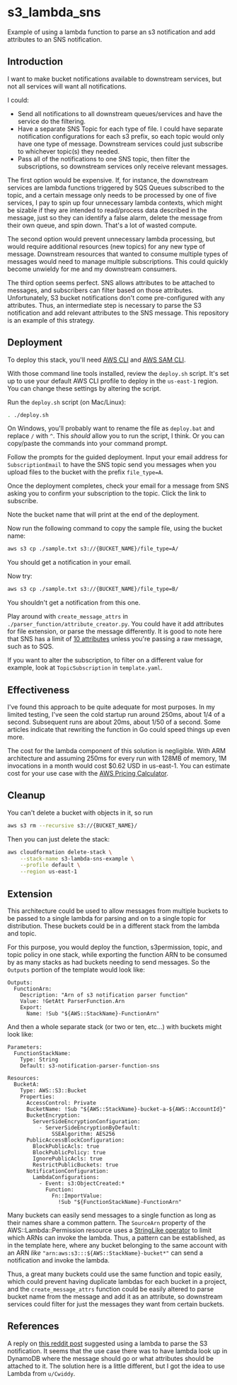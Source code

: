 # s3_lambda_sns
Example of using a lambda function to parse an s3 notification and add
attributes to an SNS notification.

## Introduction
I want to make bucket notifications available to downstream services,
but not all services will want all notifications.

I could:
- Send all notifications to all downstream queues/services and have the
service do the filtering.
- Have a separate SNS Topic for each type of file. I could have
separate notification configurations for each s3 prefix, so each topic would only
have one type of message. Downstream services could just subscribe to whichever
topic(s) they needed.
- Pass all of the notifications to one SNS topic, then filter the
subscriptions, so downstream services only receive relevant messages.

The first option would be expensive. If, for instance, the downstream services
are lambda functions triggered by SQS Queues subscribed to the topic, and a
certain message only needs to be processed by one of five services, I pay to
spin up four unnecessary lambda contexts, which might be sizable if they are
intended to read/process data described in the message,
just so they can identify a false alarm,
delete the message from their own queue, and spin down. That's a lot of wasted
compute.

The second option would prevent unnecessary lambda processing, but would require
additional resources (new topics) for any new type of message.
Downstream resources that wanted to consume multiple types of messages would
need to manage multiple subscriptions. This could quickly become unwieldy for
me and my downstream consumers.

The third option seems perfect. SNS allows attributes to be attached to messages,
and subscribers can filter based on those attributes. Unfortunately, S3 bucket
notifications don't come pre-configured with any attributes. Thus, an
intermediate step is necessary to parse the S3 notification and add relevant
attributes to the SNS message. This repository is an example of this strategy.

## Deployment
To deploy this stack, you'll need [AWS CLI](https://docs.aws.amazon.com/cli/latest/userguide/getting-started-install.html#cliv2-linux-install)
and [AWS SAM CLI](https://docs.aws.amazon.com/serverless-application-model/latest/developerguide/serverless-sam-cli-install.html).

With those command line tools installed, review the `deploy.sh` script.
It's set up to use your default AWS CLI profile to deploy in the `us-east-1`
region. You can change these settings by altering the script.

Run the `deploy.sh` script (on Mac/Linux):
```bash
. ./deploy.sh
```
On Windows, you'll probably want to rename the file as `deploy.bat` and
replace `/` with `^`. This _should_ allow you to run the script, I think. Or you
can copy/paste the commands into your command prompt.

Follow the prompts for the guided deployment.
Input your email address for `SubscriptionEmail` to have
the SNS topic send you messages when you upload files to the bucket
with the prefix `file_type=A`.

Once the deployment completes, check your email for a message from SNS asking
you to confirm your subscription to the topic. Click the link to subscribe.

Note the bucket name that will print at the end of the deployment.

Now run the following command to copy the sample file, using the bucket name:
```bash
aws s3 cp ./sample.txt s3://{BUCKET_NAME}/file_type=A/
```

You should get a notification in your email.

Now try:
```bash
aws s3 cp ./sample.txt s3://{BUCKET_NAME}/file_type=B/
```

You shouldn't get a notification from this one.

Play around with `create_message_attrs` in
`./parser_function/attribute_creator.py`. You could have it add attributes for
file extension, or parse the message differently. It is good to note here that
SNS has a limit of [10 attributes](https://docs.aws.amazon.com/sns/latest/dg/sns-message-attributes.html)
unless you're passing a raw message, such as to SQS.

If you want to alter the subscription, to filter on a different value for
example, look at `TopicSubscription` in `template.yaml`.

## Effectiveness
I've found this approach to be quite adequate for most purposes. In my limited
testing, I've seen the cold startup run around 250ms, about 1/4 of a second.
Subsequent runs are about 20ms, about 1/50 of a second. Some articles indicate
that rewriting the function in Go could speed things up even more.

The cost for the lambda component of this solution is negligible. With ARM
architecture and assuming 250ms for every run with 128MB of memory,
1M invocations in a month would cost $0.62 USD in us-east-1.
You can estimate cost for your use case with
the [AWS Pricing Calculator](https://calculator.aws/#/createCalculator/Lambda).

## Cleanup
You can't delete a bucket with objects in it, so run
```bash
aws s3 rm --recursive s3://{BUCKET_NAME}/
```

Then you can just delete the stack:
```bash
aws cloudformation delete-stack \
    --stack-name s3-lambda-sns-example \
    --profile default \
    --region us-east-1
```

## Extension
This architecture could be used to allow messages from multiple buckets to be
passed to a single lambda for parsing and on to a single topic for distribution.
These buckets could be in a different stack from the lambda and topic.

For this purpose, you would deploy the function, s3permission, topic,
and topic policy in one stack, while exporting the function ARN to be
consumed by as many stacks as had buckets needing to send messages. So the
`Outputs` portion of the template would look like:
```
Outputs:
  FunctionArn:
    Description: "Arn of s3 notification parser function"
    Value: !GetAtt ParserFunction.Arn
    Export:
      Name: !Sub "${AWS::StackName}-FunctionArn"
```

And then a whole separate stack (or two or ten, etc...) with buckets might look
like:
```
Parameters:
  FunctionStackName:
    Type: String
    Default: s3-notification-parser-function-sns

Resources:
  BucketA:
    Type: AWS::S3::Bucket
    Properties:
      AccessControl: Private
      BucketName: !Sub "${AWS::StackName}-bucket-a-${AWS::AccountId}"
      BucketEncryption:
        ServerSideEncryptionConfiguration:
          - ServerSideEncryptionByDefault:
              SSEAlgorithm: AES256
      PublicAccessBlockConfiguration:
        BlockPublicAcls: true
        BlockPublicPolicy: true
        IgnorePublicAcls: true
        RestrictPublicBuckets: true
      NotificationConfiguration:
        LambdaConfigurations:
          - Event: s3:ObjectCreated:*
            Function:
              Fn::ImportValue:
                !Sub "${FunctionStackName}-FunctionArn"
```

Many buckets can easily send messages to a single function as long
as their names share a common pattern. The `SourceArn` property of the
AWS::Lambda::Permission resource uses a
[StringLike operator](https://docs.aws.amazon.com/AWSCloudFormation/latest/UserGuide/aws-resource-lambda-permission.html) to limit which ARNs can invoke the lambda.
Thus, a pattern can be established, as in the template here, where any bucket
belonging to the same account with an ARN
_like_ `"arn:aws:s3:::${AWS::StackName}-bucket*"` can send a notification and
invoke the lambda.

Thus, a great many buckets could use the same function and topic easily, which
could prevent having duplicate lambdas for each bucket in a project, and
the `create_message_attrs` function could be easily altered to parse
bucket name from the message and add it as an attribute, so downstream
services could filter for just the messages they want from certain buckets.

## References
A reply on [this reddit post](https://www.reddit.com/r/aws/comments/spt2o6/filtering_sqs_subscription_to_sns_topic_for/)
suggested using a lambda to parse the S3 notification. It seems that the
use case there was to have lambda look up in DynamoDB where the message should
go or what attributes should be attached to it. The solution here is a little
different, but I got the idea to use Lambda from `u/Cwiddy`.
